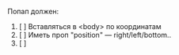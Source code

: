 Попап должен:
1. [ ] Вставляться в \<body\> по координатам
2. [ ] Иметь проп "position" — right/left/bottom..
3. [ ] 